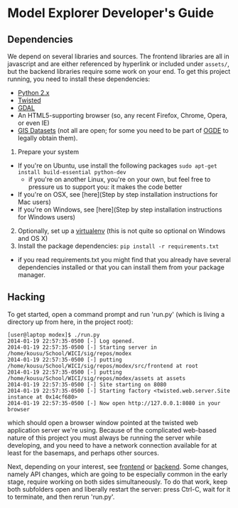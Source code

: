# Model Explorer Developer's Guide


## Dependencies

We depend on several libraries and sources. The frontend libraries are all in javascript and are either referenced by hyperlink or included under ```assets/```, but the backend libraries require some work on your end. To get this project running, you need to install these dependencies:

* [Python 2.x](FIXME)
* [Twisted](FIXME)
* [GDAL](FIXME)
* An HTML5-supporting browser (so, any recent Firefox, Chrome, Opera, or even IE)
* [GIS Datasets](../assets/maps/README.md) (not all are open; for some you need to be part of [OGDE](www.lio.mnr.gov.on.ca/) to legally obtain them).

1. Prepare your system
  - If you're on Ubuntu, use install the following packages `sudo apt-get install build-essential python-dev`
    - if you're on another Linux, you're on your own, but feel free to pressure us to support you: it makes the code better
  - If you're on OSX, see [here](Step by step installation instructions for Mac users)
  - If you're on Windows, see [here](Step by step installation instructions for Windows users)
2. Optionally, set up a [virtualenv](http://www.virtualenv.org/) (this is not quite so optional on Windows and OS X)
2. Install the package dependencies: `pip install -r requirements.txt`
  - if you read requirements.txt you might find that you already have several dependencies installed or that you can install them from your package manager.

## Hacking

To get started, open a command prompt and run 'run.py' (which is living a directory up from here, in the project root):
```
[user@laptop modex]$ ./run.py
2014-01-19 22:57:35-0500 [-] Log opened.
2014-01-19 22:57:35-0500 [-] Starting server in /home/kousu/School/WICI/sig/repos/modex
2014-01-19 22:57:35-0500 [-] putting /home/kousu/School/WICI/sig/repos/modex/src/frontend at root
2014-01-19 22:57:35-0500 [-] putting /home/kousu/School/WICI/sig/repos/modex/assets at assets
2014-01-19 22:57:35-0500 [-] Site starting on 8080
2014-01-19 22:57:35-0500 [-] Starting factory <twisted.web.server.Site instance at 0x14cf680>
2014-01-19 22:57:35-0500 [-] Now open http://127.0.0.1:8080 in your browser
```

which should open a browser window pointed at the twisted web application server we're using.
Because of the complicated web-based nature of this project you must always be running the server
while developing, and you need to have a network connection available for at least for the basemaps, and perhaps other sources.

Next, depending on your interest, see [frontend](frontend) or [backend](backend).
Some changes, namely API changes, which are going to be especially common in the early stage,
require working on both sides simultaneously. To do that work, keep both subfolders open and liberally restart the server: press Ctrl-C, wait for it to terminate, and then rerun 'run.py'.
